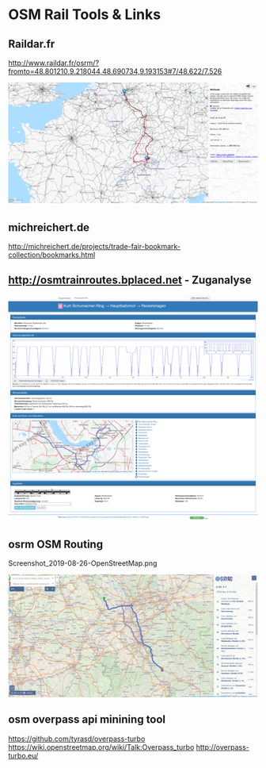 ﻿# OSM Rail Tools & Links

## Raildar.fr

<http://www.raildar.fr/osrm/?fromto=48.801210,9.218044,48.690734,9.193153#7/48.622/7.526>

![](../pic/Screenshot_2019-08-26-raildar-fr.png)

## michreichert.de

<http://michreichert.de/projects/trade-fair-bookmark-collection/bookmarks.html>

## http://osmtrainroutes.bplaced.net - Zuganalyse 
![](../pic/Screenshot_2019-08-26-Zuganalyse.png)


## osrm OSM Routing 

Screenshot_2019-08-26-OpenStreetMap.png

![](../pic/Screenshot_2019-08-26-OpenStreetMap.png)

## osm overpass api minining tool

<https://github.com/tyrasd/overpass-turbo>
<https://wiki.openstreetmap.org/wiki/Talk:Overpass_turbo>
<http://overpass-turbo.eu/>
